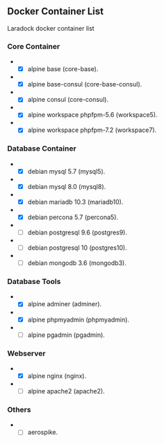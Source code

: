 ## Docker Container List

Laradock docker container list

### Core Container
* - [X] alpine base (core-base).
* - [X] alpine base-consul (core-base-consul).
* - [X] alpine consul (core-consul).
* - [X] alpine workspace phpfpm-5.6 (workspace5).
* - [X] alpine workspace phpfpm-7.2 (workspace7).

### Database Container
* - [X] debian mysql 5.7 (mysql5).
* - [X] debian mysql 8.0 (mysql8).
* - [X] debian mariadb 10.3 (mariadb10).
* - [X] debian percona 5.7 (percona5).
* - [ ] debian postgresql 9.6 (postgres9).
* - [ ] debian postgresql 10 (postgres10).
* - [ ] debian mongodb 3.6 (mongodb3).

### Database Tools
* - [X] alpine adminer (adminer).
* - [X] alpine phpmyadmin (phpmyadmin).
* - [ ] alpine pgadmin (pgadmin).

### Webserver
* - [X] alpine nginx (nginx).
* - [ ] alpine apache2 (apache2).

### Others
* - [ ] aerospike.
